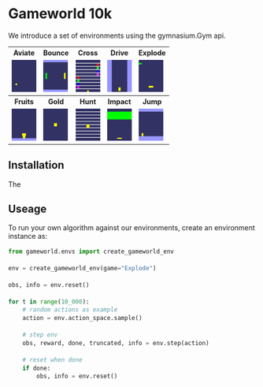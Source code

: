 # Gameworld 10k

We introduce a set of environments using the gymnasium.Gym api.
<table>
<tr><th>Aviate</th><th>Bounce</th><th>Cross</th><th>Drive</th><th>Explode</th></tr>
<tr><td><img src=.github/videos/Aviate.gif width=50/></td><td><img src=.github/videos/Bounce.gif width=50/></td><td><img src=.github/videos/Cross.gif width=50/></td><td><img src=.github/videos/Drive.gif width=50/></td><td><img src=.github/videos/Explode.gif width=50/></td></tr>
<tr><th>Fruits</th><th>Gold</th><th>Hunt</th><th>Impact</th><th>Jump</th></tr>
<tr><td><img src=.github/videos/Fruits.gif width=50/></td><td><img src=.github/videos/Gold.gif width=50/></td><td><img src=.github/videos/Hunt.gif width=50/></td><td><img src=.github/videos/Impact.gif width=50/></td><td><img src=.github/videos/Jump.gif width=50/></td></tr>
</table>

## Installation

The  


## Useage

To run your own algorithm against our environments, create an environment instance as:

```python
from gameworld.envs import create_gameworld_env

env = create_gameworld_env(game="Explode")

obs, info = env.reset()

for t in range(10_000):
    # random actions as example
    action = env.action_space.sample()

    # step env
    obs, reward, done, truncated, info = env.step(action)

    # reset when done
    if done:
        obs, info = env.reset()
```
